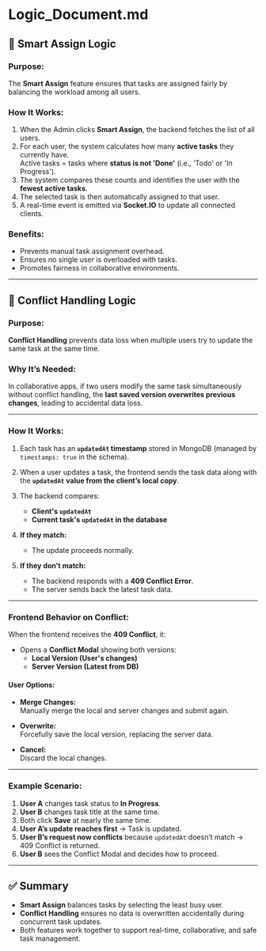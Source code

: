 # Logic_Document.md

## 🧠 Smart Assign Logic

### **Purpose:**
The **Smart Assign** feature ensures that tasks are assigned fairly by balancing the workload among all users.

### **How It Works:**

1. When the Admin clicks **Smart Assign**, the backend fetches the list of all users.
2. For each user, the system calculates how many **active tasks** they currently have.  
   Active tasks = tasks where **status is not 'Done'** (i.e., 'Todo' or 'In Progress').
3. The system compares these counts and identifies the user with the **fewest active tasks**.
4. The selected task is then automatically assigned to that user.
5. A real-time event is emitted via **Socket.IO** to update all connected clients.

### **Benefits:**

- Prevents manual task assignment overhead.
- Ensures no single user is overloaded with tasks.
- Promotes fairness in collaborative environments.

---

## 🔄 Conflict Handling Logic

### **Purpose:**
**Conflict Handling** prevents data loss when multiple users try to update the same task at the same time.

### **Why It’s Needed:**

In collaborative apps, if two users modify the same task simultaneously without conflict handling, the **last saved version overwrites previous changes**, leading to accidental data loss.

---

### **How It Works:**

1. Each task has an **`updatedAt` timestamp** stored in MongoDB (managed by `timestamps: true` in the schema).
2. When a user updates a task, the frontend sends the task data along with the **`updatedAt` value from the client’s local copy**.
3. The backend compares:
   - **Client's `updatedAt`**  
   - **Current task's `updatedAt` in the database**

4. **If they match:**
   - The update proceeds normally.
5. **If they don’t match:**
   - The backend responds with a **409 Conflict Error**.
   - The server sends back the latest task data.

---

### **Frontend Behavior on Conflict:**

When the frontend receives the **409 Conflict**, it:

- Opens a **Conflict Modal** showing both versions:
  - **Local Version (User's changes)**
  - **Server Version (Latest from DB)**

#### **User Options:**

- **Merge Changes:**  
  Manually merge the local and server changes and submit again.
  
- **Overwrite:**  
  Forcefully save the local version, replacing the server data.

- **Cancel:**  
  Discard the local changes.

---

### **Example Scenario:**

1. **User A** changes task status to **In Progress**.
2. **User B** changes task title at the same time.
3. Both click **Save** at nearly the same time.
4. **User A’s update reaches first** → Task is updated.
5. **User B’s request now conflicts** because `updatedAt` doesn’t match → 409 Conflict is returned.
6. **User B** sees the Conflict Modal and decides how to proceed.

---

## ✅ Summary

- **Smart Assign** balances tasks by selecting the least busy user.
- **Conflict Handling** ensures no data is overwritten accidentally during concurrent task updates.
- Both features work together to support real-time, collaborative, and safe task management.

